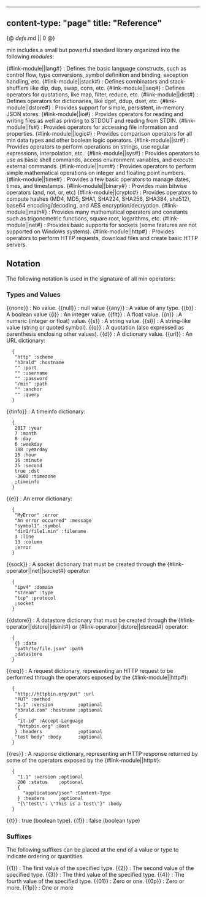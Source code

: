 -----
content-type: "page"
title: "Reference"
-----
{@ _defs_.md || 0 @}

min includes a small but powerful standard library organized into the following _modules_:

{#link-module||lang#}
: Defines the basic language constructs, such as control flow, type conversions, symbol definition and binding, exception handling,  etc.
{#link-module||stack#}
: Defines combinators and stack-shufflers like dip, dup, swap, cons, etc.
{#link-module||seq#}
: Defines operators for quotations, like map, filter, reduce, etc.
{#link-module||dict#}
: Defines operators for dictionaries, like dget, ddup, dset, etc.
{#link-module||dstore#}
: Provides support for simple, persistent, in-memory JSON stores.
{#link-module||io#}
: Provides operators for reading and writing files as well as printing to STDOUT and reading from STDIN.
{#link-module||fs#}
: Provides operators for accessing file information and properties. 
{#link-module||logic#}
: Provides comparison operators for all min data types and other boolean logic operators.
{#link-module||str#}
: Provides operators to perform operations on strings, use regular expressions, interpolation, etc..
{#link-module||sys#}
: Provides operators to use as basic shell commands, access environment variables, and execute external commands.
{#link-module||num#}
: Provides operators to perform simple mathematical operations on integer and floating point numbers.
{#link-module||time#}
: Provides a few basic operators to manage dates, times, and timestamps.
{#link-module||binary#}
: Provides main bitwise operators (and, not, or, etc)
{#link-module||crypto#}
: Provides operators to compute hashes (MD4, MD5, SHA1, SHA224, SHA256, SHA384, sha512), base64 encoding/decoding, and AES encryption/decryption.
{#link-module||math#}
: Provides many mathematical operators and constants such as trigonometric functions, square root, logarithms, etc.
{#link-module||net#}
: Provides basic supports for sockets (some features are not supported on Windows systems).
{#link-module||http#}
: Provides operators to perform HTTP requests, download files and create basic HTTP servers.


## Notation

The following notation is used in the signature of all min operators:

### Types and Values

{{none}}
: No value.
{{null}}
: null value
{{any}}
: A value of any type.
{{b}}
: A boolean value
{{i}}
: An integer value.
{{flt}}
: A float value.
{{n}}
: A numeric (integer or float) value.
{{s}}
: A string value.
{{sl}}
: A string-like value (string or quoted symbol).
{{q}}
: A quotation (also expressed as parenthesis enclosing other values).
{{d}}
: A dictionary value.
{{url}}
: An URL dictionary:

      {
       "http" :scheme
       "h3rald" :hostname
       "" :port
       "" :username
       "" :password
       "/min" :path
       "" :anchor
       "" :query
      }
{{tinfo}}
: A timeinfo dictionary:

      {
       2017 :year
       7 :month
       8 :day
       6 :weekday
       188 :yearday
       15 :hour
       16 :minute
       25 :second
       true :dst
       -3600 :timezone
       ;timeinfo
      }
{{e}}
: An error dictionary:

      {
       "MyError" :error
       "An error occurred" :message
       "symbol1" :symbol
       "dir1/file1.min" :filename
       3 :line
       13 :column
       ;error
      }
{{sock}}
: A socket dictionary that must be created through the {#link-operator||net||socket#} operator:

      {
       "ipv4" :domain
       "stream" :type
       "tcp" :protocol
       ;socket
      }
{{dstore}}
: A datastore dictionary that must be created through the {#link-operator||dstore||dsinit#} or {#link-operator||dstore||dsread#} operator:

      {
       {} :data
       "path/to/file.json" :path
       ;datastore
      }
{{req}}
: A request dictionary, representing an HTTP request to be performed through the operators exposed by the {#link-module||http#}:

      {
       "http://httpbin.org/put" :url
       "PUT" :method
       "1.1" :version         ;optional
       "h3rald.com" :hostname ;optional
       {                      
        "it-id" :Accept-Language
        "httpbin.org" :Host
       } :headers             ;optional
       "test body" :body      ;optional
      }
{{res}}
: A response dictionary, representing an HTTP response returned by some of the operators exposed by the {#link-module||http#}:

      {
        "1.1" :version ;optional
        200 :status    ;optional
        {
          "application/json" :Content-Type
        } :headers     ;optional
        "{\"test\": \"This is a test\"}" :body
      }
{{t}}
: true (boolean type).
{{f}}
: false (boolean type)

### Suffixes

The following suffixes can be placed at the end of a value or type to indicate ordering or quantities.

{{1}}
: The first value of the specified type.
{{2}}
: The second value of the specified type.
{{3}}
: The third value of the specified type.
{{4}}
: The fourth value of the specified type.
{{01}}
: Zero or one.
{{0p}}
: Zero or more.
{{1p}}
: One or more
